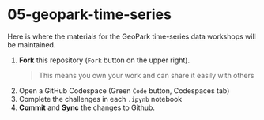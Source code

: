 # 05-geopark-time-series

Here is where the materials for the GeoPark time-series data workshops will be maintained.

1. **Fork** this repository (`Fork` button on the upper right).
     > This means you own your work and can share it easily with others
2. Open a GitHub Codespace (Green `Code` button, Codespaces tab)
3. Complete the challenges in each `.ipynb` notebook
4. **Commit** and **Sync** the changes to Github.
